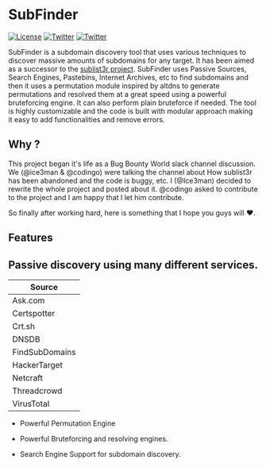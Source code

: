 # SubFinder
[![License](https://img.shields.io/badge/license-MIT-_red.svg)](https://opensource.org/licenses/MIT)
[![Twitter](https://img.shields.io/badge/twitter-@Ice3man543-blue.svg)](https://twitter.com/Ice3man543)
[![Twitter](https://img.shields.io/badge/twitter-@codingo__-blue.svg)](https://twitter.com/codingo_)

SubFinder is a subdomain discovery tool that uses various techniques to discover massive amounts of subdomains for any target. It has been aimed as a successor to the [sublist3r project](https://github.com/aboul3la/Sublist3r). SubFinder uses Passive Sources, Search Engines, Pastebins, Internet Archives, etc to find subdomains and then it uses a permutation module inspired by altdns to generate permutations and resolved them at a great speed using a powerful bruteforcing engine. It can also perform plain bruteforce if needed. The tool is highly customizable and the code is built with modular approach making it easy to add functionalities and remove errors.



## Why ?

This project began it's life as a Bug Bounty World slack channel discussion. We (@ice3man & @codingo) were talking the channel about How sublist3r has been abandoned and the code is buggy, etc. I (@Ice3man) decided to rewrite the whole project and posted about it. @codingo asked to contribute to the project and I am happy that I let him contribute. 

So finally after working hard, here is something that I hope you guys will :heart:.



## Features

## Passive discovery using many different services.


| Source         |
|----------------|
| Ask.com        |
| Certspotter    |
| Crt.sh         |
| DNSDB          |
| FindSubDomains |
| HackerTarget   |
| Netcraft       |
| Threadcrowd    |
| VirusTotal     |

- Powerful Permutation Engine 

- Powerful Bruteforcing and resolving engines.

- Search Engine Support for subdomain discovery.
